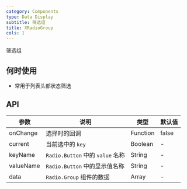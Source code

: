 ```yaml
---
category: Components
type: Data Display
subtitle: 筛选组
title: XRadioGroup
cols: 1
---
```


筛选组

## 何时使用

- 常用于列表头部状态筛选

## API

| 参数 | 说明 | 类型 | 默认值 |
| --- | --- | --- | --- |
| onChange | 选择时的回调 | Function | false |
| current | 当前选中的 `key` | Boolean | - |
| keyName | `Radio.Button` 中的 `value` 名称 | String | - |
| valueName | `Radio.Button` 中的显示值名称 | String | - |
| data | `Radio.Group` 组件的数据 | Array | - |


